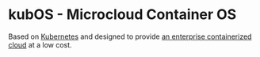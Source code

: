# kubOS - Microcloud Container OS

Based on [Kubernetes](https://kubernetes.io) and designed to provide [an enterprise containerized cloud](https://www.ibm.com/topics/containerization) at a low cost.

